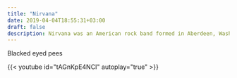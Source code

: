 ```yaml
---
title: "Nirvana"
date: 2019-04-04T18:55:31+03:00
draft: false
description: Nirvana was an American rock band formed in Aberdeen, Washington, in 1987 by lead singer and guitarist Kurt Cobain.
---
```

Blacked eyed pees

{{< youtube id="tAGnKpE4NCI" autoplay="true" >}}